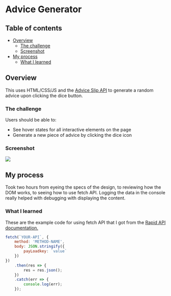 # Advice Generator 

## Table of contents

- [Overview](#overview)
  - [The challenge](#the-challenge)
  - [Screenshot](#screenshot)
- [My process](#my-process)
  - [What I learned](#what-i-learned)
  

## Overview
This uses HTML/CSS/JS and the [Advice Slip API](https://api.adviceslip.com/) to generate a random advice upon clicking the dice button. 

### The challenge

Users should be able to:

- See hover states for all interactive elements on the page
- Generate a new piece of advice by clicking the dice icon

### Screenshot

![](/images/images/advice-generator.gif)

## My process
Took two hours from eyeing the specs of the design, to reviewing how the DOM works, to seeing how to use fetch API. Logging the data in the console really helped with debugging with displaying the content. 


### What I learned

These are the example code for using fetch API that I got from the [Rapid API documentation.](https://rapidapi.com/guides/fetch-api)

```js
fetch(`YOUR-API`, {
	method: 'METHOD-NAME',
	body: JSON.stringify({
		payLoadkey: `value`
	})
})
	.then(res => {
		res = res.json();
	})
	.catch(err => {
		console.log(err);
	});
```

